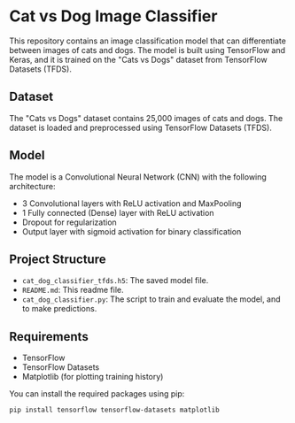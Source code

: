 # Cat vs Dog Image Classifier

This repository contains an image classification model that can differentiate between images of cats and dogs. The model is built using TensorFlow and Keras, and it is trained on the "Cats vs Dogs" dataset from TensorFlow Datasets (TFDS).

## Dataset

The "Cats vs Dogs" dataset contains 25,000 images of cats and dogs. The dataset is loaded and preprocessed using TensorFlow Datasets (TFDS).

## Model

The model is a Convolutional Neural Network (CNN) with the following architecture:
- 3 Convolutional layers with ReLU activation and MaxPooling
- 1 Fully connected (Dense) layer with ReLU activation
- Dropout for regularization
- Output layer with sigmoid activation for binary classification

## Project Structure

- `cat_dog_classifier_tfds.h5`: The saved model file.
- `README.md`: This readme file.
- `cat_dog_classifier.py`: The script to train and evaluate the model, and to make predictions.

## Requirements

- TensorFlow
- TensorFlow Datasets
- Matplotlib (for plotting training history)

You can install the required packages using pip:
```bash
pip install tensorflow tensorflow-datasets matplotlib
